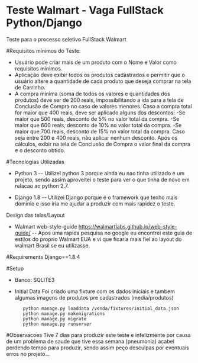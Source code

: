 # Teste Walmart - Vaga FullStack Python/Django
Teste para o processo seletivo FullStack Walmart

#Requisitos mínimos do Teste:
 - Usuário pode criar mais de um produto com o Nome e Valor como requisitos mínimos.
 - Aplicação deve exibir todos os produtos cadastrados e permitir que o usuário altere a quantidade de cada produto que deseja comprar na tela de Carrinho.
 - A compra mínima (soma de todos os valores e quantidades dos produtos) deve ser de 200 reais, impossibilitando a ida para a tela de Conclusão de Compra no caso de valores menores.
Caso a compra total for maior que 400 reais, deve ser aplicado alguns dos descontos:
-Se maior que 500 reais, desconto de 5% no valor total da compra.
-Se maior que 600 reais, desconto de 10% no valor total da compra.
-Se maior que 700 reais, desconto de 15% no valor total da compra.
Caso seja entre 200 e 400 reais, não aplicar nenhum desconto.
Após os cálculos, exibir na tela de Conclusão de Compra o valor final da compra e o desconto obtido.

#Tecnologias Utilizadas
 - Python 3
 -- Utilizei python 3 porque ainda eu nao tinha utilizado e um projeto, sendo assim aproveitei o teste para ver o que tinha de novo em relacao ao python 2.7.

 - Django 1.8
 -- Utilizei Django porque é o framework que tenho mais dominio e isso iria me ajudar a produzir com mais rapidez o teste. 

 Design das telas/Layout
 - Walmart web-style-guide https://walmartlabs.github.io/web-style-guide/
 -- Apos uma rapida pesquisa no google eu encontrei este guia de estilos do proprio Walmart EUA e vi que ficaria mais fiel ao layout do walmart Brasil se eu utilizasse.
 
#Requirements
Django==1.8.4

#Setup
- Banco: SQLITE3

- Initial Data
Foi criado uma fixture com os dados iniciais e tambem algumas imagens de produtos pre cadastrados (media/produtos)

         python manage.py loaddata /venda/fixtures/initial_data.json
         python manage.py makemigrations
         python manage.py migrate
         python manage.py runserver

#Observacoes
Tive 7 dias para produzir este teste e infelizmente por causa de um problema de saude que tive essa semana (pneumonia) acabei perdendo tempo para produzir,
sendo assim peço desculpas por eventuais erros no projeto...


